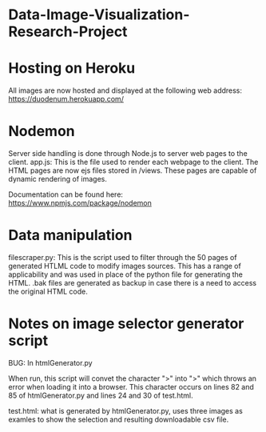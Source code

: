 # Data-Image-Visualization-Research-Project

# Hosting on Heroku

All images are now hosted and displayed at the following web address: 
https://duodenum.herokuapp.com/

# Nodemon

Server side handling is done through Node.js to server web pages to the client.
app.js: 
This is the file used to render each webpage to the client. The HTML pages are now ejs files stored in /views. These pages are capable of dynamic rendering of images.

Documentation can be found here: 
https://www.npmjs.com/package/nodemon

# Data manipulation

filescraper.py: 
This is the script used to filter through the 50 pages of generated HTLML code to modify images sources. This has a range of applicability and was used in place of the python file for generating the HTML. 
.bak files are generated as backup in case there is a need to access the original HTML code. 

# Notes on image selector generator script
BUG: In htmlGenerator.py

When run, this script will convet the character ">" into "&gt;" which throws an error when loading it into a browser. 
This character occurs on lines 82 and 85 of htmlGenerator.py and lines 24 and 30 of test.html. 

test.html: what is generated by htmlGenerator.py, uses three images as examles to show the selection and resulting downloadable csv file. 


